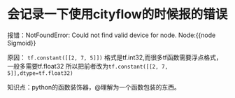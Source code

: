 
# 会记录一下使用cityflow的时候报的错误



报错：NotFoundError: Could not find valid device for node. Node:{{node Sigmoid}}

原因： ```tf.constant([[2, 7, 5]])``` 格式是tf.int32,而很多tf函数需要浮点格式，一般多需要tf.float32 所以把前者改为```tf.constant([[2, 7, 5]],dtype=tf.float32)```


知识点：python的函数装饰器，@理解为一个函数包装的东西。

```

```